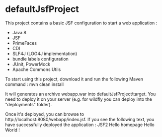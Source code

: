 # defaultJsfProject
This project contains a basic JSF configuration to start a web application :
  - Java 8
  - JSF
  - PrimeFaces
  - CDI
  - SLF4J (LOG4J implementation)
  - bundle labels configuration
  - JUnit, PowerMock
  - Apache Commons Utils

To start using this project, download it and run the following Maven command :
      mvn clean install
      
It will generates an archive webapp.war into defaultJsfProject\target\. 
You need to deploy it on your server (e.g. for wildfly you can deploy into the "deployments" folder).

Once it's deployed, you can browse to http://localhost:8080/webapp/index.jsf. 
If you see the following text, you have successfully deployed the application :
JSF2 Hello homepage
Hello World !
